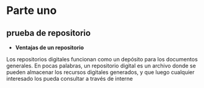 # Parte uno
## prueba de repositorio

* **Ventajas de un repositorio**


Los repositorios digitales funcionan como un depósito para los documentos generales. En pocas palabras, un repositorio digital es un archivo donde se pueden almacenar los recursos digitales generados, y que luego cualquier interesado los pueda consultar a través de interne 
